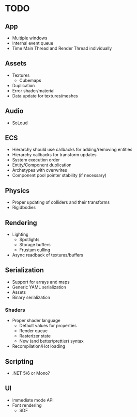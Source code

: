 # TODO

## App
- Multiple windows
- Internal event queue
- Time Main Thread and Render Thread individually

## Assets
- Textures
    - Cubemaps
- Duplication
- Error shader/material
- Data update for textures/meshes

## Audio
- SoLoud

## ECS
- Hierarchy should use callbacks for adding/removing entities
- Hierarchy callbacks for transform updates
- System execution order
- Entity/Component duplication
- Archetypes with overwrites
- Component pool pointer stability (if necessary)

## Physics
- Proper updating of colliders and their transforms
- Rigidbodies

## Rendering
- Lighting
	- Spotlights
    - Storage buffers
	- Frustum culling
- Async readback of textures/buffers

## Serialization
- Support for arrays and maps
- Generic YAML serialization
- Assets
- Binary serialization

### Shaders
- Proper shader language
    - Default values for properties
	- Render queue
	- Rasterizer state
	- New (and better/prettier) syntax
- Recompilation/Hot loading

## Scripting
- .NET 5/6 or Mono?

## UI
- Immediate mode API
- Font rendering
    - SDF
